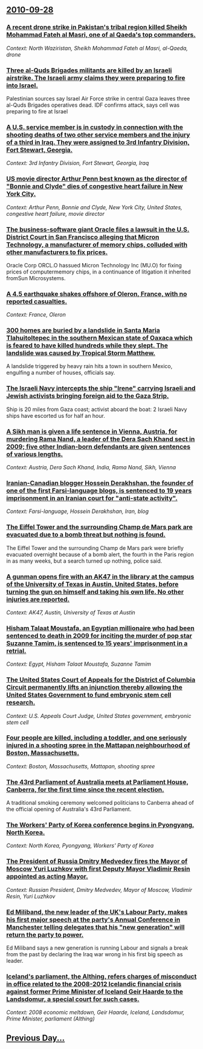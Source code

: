 ## [2010-09-28](/news/2010/09/28/index.md)

### [A recent drone strike in Pakistan's tribal region killed Sheikh Mohammad Fateh al Masri, one of al Qaeda's top commanders. ](/news/2010/09/28/a-recent-drone-strike-in-pakistan-s-tribal-region-killed-sheikh-mohammad-fateh-al-masri-one-of-al-qaeda-s-top-commanders.md)
_Context: North Waziristan, Sheikh Mohammad Fateh al Masri, al-Qaeda, drone_

### [Three al-Quds Brigades militants are killed by an Israeli airstrike. The Israeli army claims they were preparing to fire into Israel. ](/news/2010/09/28/three-al-quds-brigades-militants-are-killed-by-an-israeli-airstrike-the-israeli-army-claims-they-were-preparing-to-fire-into-israel.md)
Palestinian sources say Israel Air Force strike in central Gaza leaves three al-Quds Brigades operatives dead. IDF confirms attack, says cell was preparing to fire at Israel

### [A U.S. service member is in custody in connection with the shooting deaths of two other service members and the injury of a third in Iraq. They were assigned to 3rd Infantry Division, Fort Stewart, Georgia. ](/news/2010/09/28/a-u-s-service-member-is-in-custody-in-connection-with-the-shooting-deaths-of-two-other-service-members-and-the-injury-of-a-third-in-iraq-t.md)
_Context: 3rd Infantry Division, Fort Stewart, Georgia, Iraq_

### [US movie director Arthur Penn best known as the director of "Bonnie and Clyde" dies of congestive heart failure in New York City. ](/news/2010/09/28/us-movie-director-arthur-penn-best-known-as-the-director-of-bonnie-and-clyde-dies-of-congestive-heart-failure-in-new-york-city.md)
_Context: Arthur Penn, Bonnie and Clyde, New York City, United States, congestive heart failure, movie director_

### [The business-software giant Oracle files a lawsuit in the U.S. District Court in San Francisco alleging that Micron Technology, a manufacturer of memory chips, colluded with other manufacturers to fix prices. ](/news/2010/09/28/the-business-software-giant-oracle-files-a-lawsuit-in-the-u-s-district-court-in-san-francisco-alleging-that-micron-technology-a-manufactur.md)
Oracle Corp ORCL.O hassued Micron Technology Inc (MU.O) for fixing prices of computermemory chips, in a continuance of litigation it inherited fromSun Microsystems.

### [A 4.5 earthquake shakes offshore of Oleron, France, with no reported casualties. ](/news/2010/09/28/a-4-5-earthquake-shakes-offshore-of-ola-c-ron-france-with-no-reported-casualties.md)
_Context: France, Oleron_

### [300 homes are buried by a landslide in Santa Maria Tlahuitoltepec in the southern Mexican state of Oaxaca which is feared to have killed hundreds while they slept. The landslide was caused by Tropical Storm Matthew. ](/news/2010/09/28/300-homes-are-buried-by-a-landslide-in-santa-maraa-tlahuitoltepec-in-the-southern-mexican-state-of-oaxaca-which-is-feared-to-have-killed-hu.md)
A landslide triggered by heavy rain hits a town in southern Mexico, engulfing a number of houses, officials say.

### [The Israeli Navy intercepts the ship "Irene" carrying Israeli and Jewish activists bringing foreign aid to the Gaza Strip. ](/news/2010/09/28/the-israeli-navy-intercepts-the-ship-irene-carrying-israeli-and-jewish-activists-bringing-foreign-aid-to-the-gaza-strip.md)
Ship is 20 miles from Gaza coast; activist aboard the boat: 2 Israeli Navy ships have escorted us for half an hour.

### [A Sikh man is given a life sentence in Vienna, Austria, for murdering Rama Nand, a leader of the Dera Sach Khand sect in 2009; five other Indian-born defendants are given sentences of various lengths. ](/news/2010/09/28/a-sikh-man-is-given-a-life-sentence-in-vienna-austria-for-murdering-rama-nand-a-leader-of-the-dera-sach-khand-sect-in-2009-five-other-in.md)
_Context: Austria, Dera Sach Khand, India, Rama Nand, Sikh, Vienna_

### [Iranian-Canadian blogger Hossein Derakhshan, the founder of one of the first Farsi-language blogs, is sentenced to 19 years imprisonment in an Iranian court for "anti-state activity". ](/news/2010/09/28/iranian-canadian-blogger-hossein-derakhshan-the-founder-of-one-of-the-first-farsi-language-blogs-is-sentenced-to-19-years-imprisonment-in.md)
_Context: Farsi-language, Hossein Derakhshan, Iran, blog_

### [The Eiffel Tower and the surrounding Champ de Mars park are evacuated due to a bomb threat but nothing is found. ](/news/2010/09/28/the-eiffel-tower-and-the-surrounding-champ-de-mars-park-are-evacuated-due-to-a-bomb-threat-but-nothing-is-found.md)
The Eiffel Tower and the surrounding Champ de Mars park were briefly evacuated overnight because of a bomb alert, the fourth in the Paris region in as many weeks, but a search turned up nothing, police said.

### [A gunman opens fire with an AK47 in the library at the campus of the University of Texas in Austin, United States, before turning the gun on himself and taking his own life. No other injuries are reported. ](/news/2010/09/28/a-gunman-opens-fire-with-an-ak47-in-the-library-at-the-campus-of-the-university-of-texas-in-austin-united-states-before-turning-the-gun-on.md)
_Context: AK47, Austin, University of Texas at Austin_

### [Hisham Talaat Moustafa, an Egyptian millionaire who had been sentenced to death in 2009 for inciting the murder of pop star Suzanne Tamim, is sentenced to 15 years' imprisonment in a retrial. ](/news/2010/09/28/hisham-talaat-moustafa-an-egyptian-millionaire-who-had-been-sentenced-to-death-in-2009-for-inciting-the-murder-of-pop-star-suzanne-tamim-i.md)
_Context: Egypt, Hisham Talaat Moustafa, Suzanne Tamim_

### [The United States Court of Appeals for the District of Columbia Circuit permanently lifts an injunction thereby allowing the United States Government to fund embryonic stem cell research. ](/news/2010/09/28/the-united-states-court-of-appeals-for-the-district-of-columbia-circuit-permanently-lifts-an-injunction-thereby-allowing-the-united-states-g.md)
_Context: U.S. Appeals Court Judge, United States government, embryonic stem cell_

### [Four people are killed, including a toddler, and one seriously injured in a shooting spree in the Mattapan neighbourhood of Boston, Massachusetts. ](/news/2010/09/28/four-people-are-killed-including-a-toddler-and-one-seriously-injured-in-a-shooting-spree-in-the-mattapan-neighbourhood-of-boston-massachu.md)
_Context: Boston, Massachusetts, Mattapan, shooting spree_

### [The 43rd Parliament of Australia meets at Parliament House, Canberra, for the first time since the recent election. ](/news/2010/09/28/the-43rd-parliament-of-australia-meets-at-parliament-house-canberra-for-the-first-time-since-the-recent-election.md)
A traditional smoking ceremony welcomed politicians to Canberra ahead of the official opening of Australia&#039;s 43rd Parliament.

### [The Workers' Party of Korea conference begins in Pyongyang, North Korea. ](/news/2010/09/28/the-workers-party-of-korea-conference-begins-in-pyongyang-north-korea.md)
_Context: North Korea, Pyongyang, Workers' Party of Korea_

### [The President of Russia Dmitry Medvedev fires the Mayor of Moscow Yuri Luzhkov with first Deputy Mayor Vladimir Resin appointed as acting Mayor. ](/news/2010/09/28/the-president-of-russia-dmitry-medvedev-fires-the-mayor-of-moscow-yuri-luzhkov-with-first-deputy-mayor-vladimir-resin-appointed-as-acting-ma.md)
_Context:  Russian President, Dmitry Medvedev, Mayor of Moscow, Vladimir Resin, Yuri Luzhkov_

### [Ed Miliband, the new leader of the UK's Labour Party, makes his first major speech at the party's Annual Conference in Manchester telling delegates that his "new generation" will return the party to power. ](/news/2010/09/28/ed-miliband-the-new-leader-of-the-uk-s-labour-party-makes-his-first-major-speech-at-the-party-s-annual-conference-in-manchester-telling-de.md)
Ed Miliband says a new generation is running Labour and signals a break from the past by declaring the Iraq war wrong in his first big speech as leader.

### [Iceland's parliament, the Althing, refers charges of misconduct in office related to the 2008-2012 Icelandic financial crisis against former Prime Minister of Iceland Geir Haarde to the Landsdomur, a special court for such cases. ](/news/2010/09/28/iceland-s-parliament-the-althing-refers-charges-of-misconduct-in-office-related-to-the-2008a2012-icelandic-financial-crisis-against-form.md)
_Context: 2008 economic meltdown, Geir Haarde, Iceland, Landsdomur, Prime Minister, parliament (Althing)_

## [Previous Day...](/news/2010/09/27/index.md)

